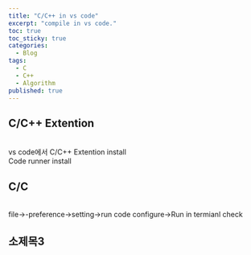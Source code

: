 ```yaml
---
title: "C/C++ in vs code"
excerpt: "compile in vs code."
toc: true
toc_sticky: true
categories:
  - Blog
tags:
  - C
  - C++
  - Algorithm
published: true
---
```

## C/C++ Extention
<br> vs code에서 C/C++ Extention install
<br> Code runner install
## C/C
<br> file->-preference->setting->run code configure->Run in termianl check
<br>
## 소제목3
<br>
<br>
